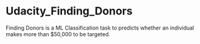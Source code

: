 # Udacity_Finding_Donors
Finding Donors is a ML Classification task to predicts whether an individual makes more than $50,000 to be targeted.
